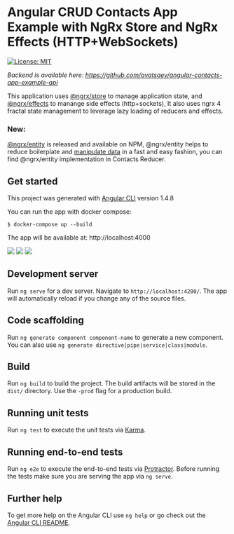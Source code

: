 # Angular CRUD Contacts App Example with NgRx Store and NgRx Effects (HTTP+WebSockets)

[![License: MIT](https://img.shields.io/badge/License-MIT-blue.svg)](https://opensource.org/licenses/MIT)




*Backend is available here: https://github.com/avatsaev/angular-contacts-app-example-api*

This application uses [@ngrx/store](https://github.com/ngrx/platform/blob/master/docs/store/README.md) to manage application state, and [@ngrx/effects](https://github.com/ngrx/platform/blob/master/docs/effects/README.md) to manange side effects (http+sockets), It also uses ngrx 4 fractal state management to leverage lazy loading of reducers and effects.

### New:

[@ngrx/entity](https://github.com/ngrx/platform/tree/master/docs/entity) is released and available on NPM, @ngrx/entity helps to reduce boilerplate and [manipulate data](https://i.imgur.com/2IGdFRB.jpg) in a fast and easy fashion, you can find @ngrx/entity implementation in Contacts Reducer.


## Get started 
This project was generated with [Angular CLI](https://github.com/angular/angular-cli) version 1.4.8

You can run the app with docker compose:

```
$ docker-compose up --build
```

The app will be available at: http://localhost:4000

![](http://i.imgur.com/TKWwYgQ.png)
![](http://i.imgur.com/GBBXbuu.png)
![](http://i.imgur.com/J4inaXx.png)

## Development server

Run `ng serve` for a dev server. Navigate to `http://localhost:4200/`. The app will automatically reload if you change any of the source files.

## Code scaffolding

Run `ng generate component component-name` to generate a new component. You can also use `ng generate directive|pipe|service|class|module`.

## Build

Run `ng build` to build the project. The build artifacts will be stored in the `dist/` directory. Use the `-prod` flag for a production build.

## Running unit tests

Run `ng test` to execute the unit tests via [Karma](https://karma-runner.github.io).

## Running end-to-end tests

Run `ng e2e` to execute the end-to-end tests via [Protractor](http://www.protractortest.org/).
Before running the tests make sure you are serving the app via `ng serve`.

## Further help

To get more help on the Angular CLI use `ng help` or go check out the [Angular CLI README](https://github.com/angular/angular-cli/blob/master/README.md).
